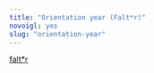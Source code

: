 ```yaml
---
title: "Orientation year (Falt*r)"
novoigl: yes
slug: "orientation-year"
---
```


<a href="https://faltr.de/" class="field button is-radiusless is-fullwidth is-link">falt*r</a>
